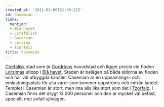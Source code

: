 ```yaml
---
created_at: '2011-01-06T21:30:23Z'
id: Casemian
links:
  mention:
  - Blå havet
  - Cirefalisk
  - Gordrion
  - Lorzima
  - Tzorfalz
title: Casemian
---
```


[Cirefalisk] stad som är [Gordrions] huvudstad och ligger precis vid floden [Lorzimas] utlopp i [Blå
havet]. Staden är belägen på båda sidorna av floden och har väl utbyggda kanaler. Casemian är en
uppsamlings- och omlastningsplats för alla varor som kommer uppströms och inifrån landet. Templet i
Casemian är stort, men inte alls lika stort som det i [Tzorfalz]. I Casemian finns det drygt 13.000
personer och den är mycket väl befäst, speciellt mot anfall sjövägen.

  [Cirefalisk]: Cirefalisk
  [Gordrions]: Gordrion
  [Lorzimas]: Lorzima
  [Blå havet]: Blå_havet
  [Tzorfalz]: Tzorfalz